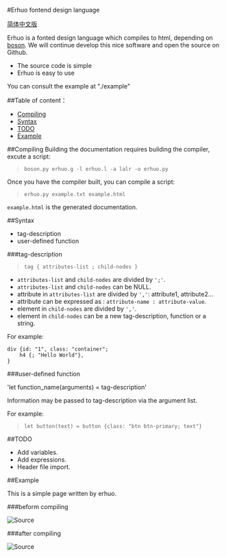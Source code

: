 #Erhuo fontend design language

[简体中文版](/README.md)

Erhuo is a fonted design language which compiles to html, depending on [boson](https://github.com/ictxiangxin/boson).
We will continue develop this nice software and open the source on Github.

* The source code is simple
* Erhuo is easy to use

You can consult the example at "./example"

##Table of content：

* [Compiling](#compiling)
* [Syntax](#syntax)
* [TODO](#todo)
* [Example](#example)


##Compiling
Building the documentation requires building the compiler, excute a script:

>`boson.py erhuo.g -l erhuo.l -a lalr -o erhuo.py`

Once you have the compiler built, you can compile a script:

>`erhuo.py example.txt example.html`

`example.html`  is the generated documentation.

##Syntax

* tag-description 
* user-defined function

###tag-description

>`tag { attributes-list ; child-nodes }`

* `attributes-list` and `child-nodes` are divided by `';'`.
* `attributes-list` and `child-nodes` can be NULL.
*  attribute in `attributes-list` are divided by `','`: attribute1, attribute2...
*  attribute can be expressed as : `attribute-name : attribute-value`.
* element in `child-nodes` are divided by `','`.
* element in `child-nodes` can be a new tag-description, function or a string.

For example:

```
div {id: "1", class: "container";
    h4 {; "Hello World"},
}
```

###user-defined function

'let function_name(arguments) = tag-description'

Information may be passed to tag-description via the argument list.

For example:

>`let button(text) = button {class: "btn btn-primary; text"}`

##TODO
* Add variables.
* Add expressions.
* Header file import.

##Example

This is a simple page written by erhuo.

###beform compiling

![Source](http://raw.github.com/ictxiangxin/erhuo/master/example/source.png)

###after compiling

![Source](http://raw.github.com/ictxiangxin/erhuo/master/example/result.png)